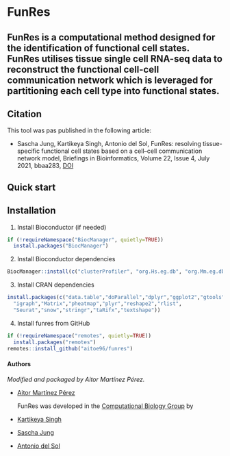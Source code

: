 # **FunRes** 

## FunRes is a computational method designed for the identification of functional cell states. FunRes utilises tissue single cell RNA-seq data to reconstruct the functional cell-cell communication network which is leveraged for partitioning each cell type into functional states.

## Citation

This tool was pas published in the following article:
- Sascha Jung, Kartikeya Singh, Antonio del Sol, FunRes: resolving tissue-specific functional cell states based on a cell–cell communication network model, Briefings in Bioinformatics, Volume 22, Issue 4, July 2021, bbaa283, [DOI](https://doi.org/10.1093/bib/bbaa283)

## Quick start

## Installation

 1) Install Bioconductor (if needed)
```r
if (!requireNamespace("BiocManager", quietly=TRUE))
  install.packages("BiocManager")
```
 2) Install Bioconductor dependencies 
```r
BiocManager::install(c("clusterProfiler", "org.Hs.eg.db", "org.Mm.eg.db", "RSpectra"))
```

 3) Install CRAN  dependencies
```r
install.packages(c("data.table","doParallel","dplyr","ggplot2","gtools",
  "igraph","Matrix","pheatmap","plyr","reshape2","rlist",
  "Seurat","snow","stringr","taRifx","textshape"))
```
 4) Install funres from GitHub
```r
if (!requireNamespace("remotes", quietly=TRUE))
  install.packages("remotes")
remotes::install_github("aitoe96/funres")
```




#### Authors

_Modified and packaged by Aitor Martínez Pérez._ 
- [Aitor Martínez Pérez](https://www.cicbiogune.es/people/amperez)

  FunRes was developed in the [Computational Biology Group](https://wwwen.uni.lu/lcsb/research/computational_biology) by

- [Kartikeya Singh](https://wwwen.uni.lu/lcsb/people/kartikeya_singh)
- [Sascha Jung](https://www.cicbiogune.es/people/sjung)
- [Antonio del Sol](https://wwwfr.uni.lu/lcsb/people/antonio_del_sol_mesa)
